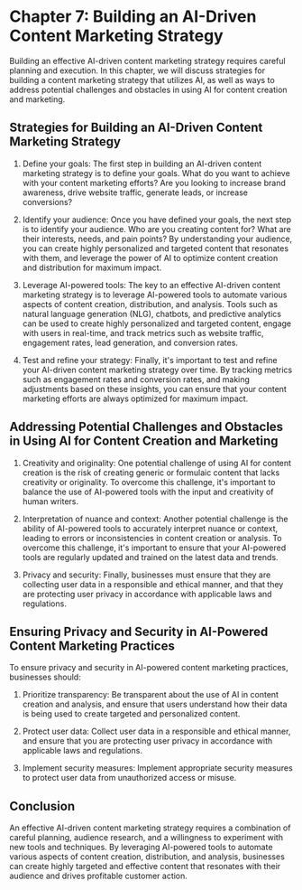 Chapter 7: Building an AI-Driven Content Marketing Strategy
===========================================================

Building an effective AI-driven content marketing strategy requires careful planning and execution. In this chapter, we will discuss strategies for building a content marketing strategy that utilizes AI, as well as ways to address potential challenges and obstacles in using AI for content creation and marketing.

Strategies for Building an AI-Driven Content Marketing Strategy
---------------------------------------------------------------

1. Define your goals: The first step in building an AI-driven content marketing strategy is to define your goals. What do you want to achieve with your content marketing efforts? Are you looking to increase brand awareness, drive website traffic, generate leads, or increase conversions?

2. Identify your audience: Once you have defined your goals, the next step is to identify your audience. Who are you creating content for? What are their interests, needs, and pain points? By understanding your audience, you can create highly personalized and targeted content that resonates with them, and leverage the power of AI to optimize content creation and distribution for maximum impact.

3. Leverage AI-powered tools: The key to an effective AI-driven content marketing strategy is to leverage AI-powered tools to automate various aspects of content creation, distribution, and analysis. Tools such as natural language generation (NLG), chatbots, and predictive analytics can be used to create highly personalized and targeted content, engage with users in real-time, and track metrics such as website traffic, engagement rates, lead generation, and conversion rates.

4. Test and refine your strategy: Finally, it's important to test and refine your AI-driven content marketing strategy over time. By tracking metrics such as engagement rates and conversion rates, and making adjustments based on these insights, you can ensure that your content marketing efforts are always optimized for maximum impact.

Addressing Potential Challenges and Obstacles in Using AI for Content Creation and Marketing
--------------------------------------------------------------------------------------------

1. Creativity and originality: One potential challenge of using AI for content creation is the risk of creating generic or formulaic content that lacks creativity or originality. To overcome this challenge, it's important to balance the use of AI-powered tools with the input and creativity of human writers.

2. Interpretation of nuance and context: Another potential challenge is the ability of AI-powered tools to accurately interpret nuance or context, leading to errors or inconsistencies in content creation or analysis. To overcome this challenge, it's important to ensure that your AI-powered tools are regularly updated and trained on the latest data and trends.

3. Privacy and security: Finally, businesses must ensure that they are collecting user data in a responsible and ethical manner, and that they are protecting user privacy in accordance with applicable laws and regulations.

Ensuring Privacy and Security in AI-Powered Content Marketing Practices
-----------------------------------------------------------------------

To ensure privacy and security in AI-powered content marketing practices, businesses should:

1. Prioritize transparency: Be transparent about the use of AI in content creation and analysis, and ensure that users understand how their data is being used to create targeted and personalized content.

2. Protect user data: Collect user data in a responsible and ethical manner, and ensure that you are protecting user privacy in accordance with applicable laws and regulations.

3. Implement security measures: Implement appropriate security measures to protect user data from unauthorized access or misuse.

Conclusion
----------

An effective AI-driven content marketing strategy requires a combination of careful planning, audience research, and a willingness to experiment with new tools and techniques. By leveraging AI-powered tools to automate various aspects of content creation, distribution, and analysis, businesses can create highly targeted and effective content that resonates with their audience and drives profitable customer action.
